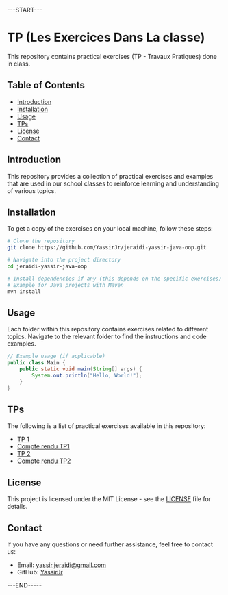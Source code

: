 ---START---

# TP (Les Exercices Dans La classe)

This repository contains practical exercises (TP - Travaux Pratiques) done in class.

## Table of Contents

- [Introduction](#introduction)
- [Installation](#installation)
- [Usage](#usage)
- [TPs](#tps)
- [License](#license)
- [Contact](#contact)

## Introduction

This repository provides a collection of practical exercises and examples that are used in our school classes to reinforce learning and understanding of various topics.

## Installation

To get a copy of the exercises on your local machine, follow these steps:

```bash
# Clone the repository
git clone https://github.com/YassirJr/jeraidi-yassir-java-oop.git

# Navigate into the project directory
cd jeraidi-yassir-java-oop

# Install dependencies if any (this depends on the specific exercises)
# Example for Java projects with Maven
mvn install
```

## Usage

Each folder within this repository contains exercises related to different topics. Navigate to the relevant folder to find the instructions and code examples.

```java
// Example usage (if applicable)
public class Main {
    public static void main(String[] args) {
        System.out.println("Hello, World!");
    }
}
```

## TPs

The following is a list of practical exercises available in this repository:

- [TP 1](tp1/src/main/java/org/example/readme.md)
- [Compte rendu TP1](tp1/compte-rendu.pdf)
- [TP 2](tp2/src/main/java/org/example/readme.md)
- [Compte rendu TP2](tp2/compte-rendu.pdf)

## License

This project is licensed under the MIT License - see the [LICENSE](LICENSE) file for details.

## Contact

If you have any questions or need further assistance, feel free to contact us:

- Email: [yassir.jeraidi@gmail.com](mailto:yassir.jeraidi@gmail.com)
- GitHub: [YassirJr](https://github.com/YassirJr)

---END-----